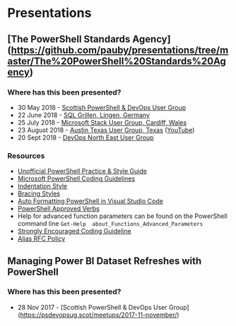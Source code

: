 # Presentations

## [The PowerShell Standards Agency] (https://github.com/pauby/presentations/tree/master/The%20PowerShell%20Standards%20Agency)

### Where has this been presented?

* 30 May 2018 - [Scottish PowerShell & DevOps User Group](https://psdevopsug.scot/post/may-2018-meetup/)
* 22 June 2018 - [SQL Grillen, Lingen, Germany](https://sqlgrillen.de/)
* 25 July 2018 - [Microsoft Stack User Group, Cardiff, Wales](https://www.meetup.com/MSFT-Stack)
* 23 August 2018 - [Austin Texas User Group, Texas](https://www.meetup.com/AustinAUG/) ([YouTube](https://www.youtube.com/watch?v=mIB_clNeR9A))
* 20 Sept 2018 - [DevOps North East User Group](https://www.meetup.com/DevOpsNorthEast/events/dljmmpyxmbbc/)

### Resources

* [Unofficial PowerShell Practice & Style Guide](https://github.com/PoshCode/PowerShellPracticeAndStyle)
* [Microsoft PowerShell Coding Guidelines](https://github.com/PowerShell/PowerShell/blob/master/docs/dev-process/coding-guidelines.md)
* [Indentation Style](https://en.wikipedia.org/wiki/Indentation_style#Styles)
* [Bracing Styles](https://github.com/PoshCode/PowerShellPracticeAndStyle/issues/81)
* [Auto Formatting PowerShell in Visual Studio Code](https://dscottraynsford.wordpress.com/2017/11/18/auto-formatting-powershell-in-visual-studio-code/)
* [PowerShell Approved Verbs](https://web.archive.org/web/20180307165307/https://technet.microsoft.com/en-us/library/ms714428.aspx)
* Help for advanced function parameters can be found on the PowerShell command line `Get-Help  about_Functions_Advanced_Parameters`
* [Strongly Encouraged Coding Guideline](https://msdn.microsoft.com/en-us/library/dd878270(v=vs.85).aspx)
* [Alias RFC Policy](https://github.com/PowerShell/PowerShell-RFC/pull/129)


## Managing Power BI Dataset Refreshes with PowerShell

### Where has this been presented?

* 28 Nov 2017 - [Scottish PowerShell & DevOps User Group] (https://psdevopsug.scot/meetups/2017-11-november/)
